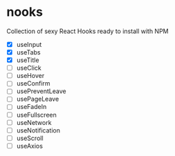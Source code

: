 # nooks

Collection of sexy React Hooks ready to install with NPM

- [x] useInput
- [x] useTabs
- [x] useTitle
- [ ] useClick
- [ ] useHover
- [ ] useConfirm
- [ ] usePreventLeave
- [ ] usePageLeave
- [ ] useFadeIn
- [ ] useFullscreen
- [ ] useNetwork
- [ ] useNotification
- [ ] useScroll
- [ ] useAxios
